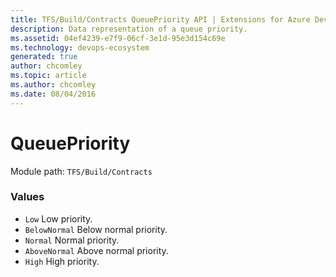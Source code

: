 ```yaml
---
title: TFS/Build/Contracts QueuePriority API | Extensions for Azure DevOps Services
description: Data representation of a queue priority.
ms.assetid: 04ef4239-e7f9-06cf-3e1d-95e3d154c69e
ms.technology: devops-ecosystem
generated: true
author: chcomley
ms.topic: article
ms.author: chcomley
ms.date: 08/04/2016
---
```


# QueuePriority

Module path: `TFS/Build/Contracts`

### Values

* `Low` Low priority.
* `BelowNormal` Below normal priority.
* `Normal` Normal priority.
* `AboveNormal` Above normal priority.
* `High` High priority.
